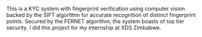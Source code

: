 This is a KYC system with fingerprint verification using computer vision backed by the SIFT algorithm for accurate recognition of distinct fingerprint points.
Secured by the FERNET algorithm, the system boasts of top tier security.
I did this project for my internship at XDS Zimbabwe.
